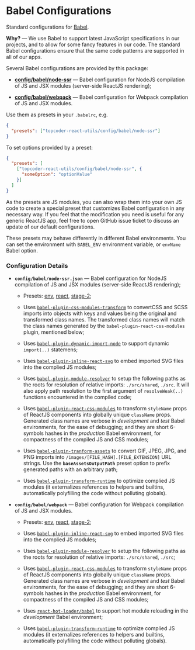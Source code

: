# Babel Configurations
Standard configurations for [Babel](https://babeljs.io/).

**Why?** &mdash; We use Babel to support latest JavaScript specifications in our
projects, and to allow for some fancy features in our code. The standard Babel
configurations ensure that the same code patterns are supported in all of our apps.

Several Babel configurations are provided by this package:

- [**config/babel/node-ssr**](#node-ssr) &mdash; Babel configuration for NodeJS
compilation of JS and JSX modules (server-side ReactJS rendering);

- [**config/babel/webpack**](#webpack) &mdash; Babel configuration for Webpack
compilation of JS and JSX modules.

Use them as presets in your `.babelrc`, e.g.
```json
{
  "presets": ["topcoder-react-utils/config/babel/node-ssr"]
}
```

To set options provided by a preset:
```json
{
  "presets": [
    ["topcoder-react-utils/config/babel/node-ssr", {
      "someOption": "optionValue"
    }]
  ]
}
```

As the presets are JS modules, you can also wrap them into your own JS code to
create a special preset that customizes Babel configuration in any necessary
way. If you feel that the modification you need is useful for any generic
ReactJS app, feel free to open GitHub issue ticket to discuss an update of our
default configurations.

These presets may behave differently in different Babel environments. You can
set the environment with `BABEL_ENV` environment variable, or `envName` Babel
option.

### Configuration Details

- <a name="node-ssr">**`config/babel/node-ssr.json`**</a> &mdash; Babel
configuration for NodeJS compilation of JS and JSX modules (server-side ReactJS
rendering);

  - Presets: [env](https://www.npmjs.com/package/babel-preset-env),
  [react](https://www.npmjs.com/package/babel-preset-react),
  [stage-2](https://www.npmjs.com/package/babel-preset-stage-2);

  - Uses [`babel-plugin-css-modules-transform`](https://www.npmjs.com/package/babel-plugin-css-modules-transform)
  to convertCSS and SCSS imports into objects with keys and values being the
  original and transformed class names. The transformed class names will match
  the class names generated by the `babel-plugin-react-css-modules` plugin,
  mentioned below;

  - Uses [`babel-plugin-dynamic-import-node`](https://www.npmjs.com/package/babel-plugin-dynamic-import-node)
  to support dynamic `import(..)` statemens;

  - Uses [`babel-plugin-inline-react-svg`](https://www.npmjs.com/package/babel-plugin-inline-react-svg)
  to embed imported SVG files into the complied JS modules;

  - Uses [`babel-plugin-module-resolver`](https://www.npmjs.com/package/babel-plugin-module-resolver)
  to setup the following paths as the roots for resolution of relative imports:
  `./src/shared`, `./src`. It will also apply path resolution to the first
  argument of `resolveWeak(..)` functions encountered in the compiled code;

  - Uses [`babel-plugin-react-css-modules`](https://www.npmjs.com/package/babel-plugin-react-css-modules)
  to transform `styleName` props of ReactJS components into globally unique
  `className` props. Generated class names are verbose in *development* and
  *test* Babel environments, for the ease of debugging; and they are short
  6-symbols hashes in the *production* Babel environment, for compactness of the
  compiled JS and CSS modules;

  - Uses [`babel-plugin-tranform-assets`](https://www.npmjs.com/package/babel-plugin-transform-assets)
  to convert GIF, JPEG, JPG, and PNG imports into
  `/images/[FILE_HASH].[FILE_EXTENSION]` URL strings. Use the
  **`baseAssetsOutputPath`** preset option to prefix generated paths with an
  arbitrary path;

  - Uses [`babel-plugin-transform-runtime`](https://www.npmjs.com/package/babel-plugin-transform-runtime)
  to optimize complied JS modules (it externalizes references to helpers and
  builtins, automatically polyfilling the code without polluting globals).

- <a name="webpack">**`config/babel/webpack`**</a> &mdash; Babel configuration
for Webpack compilation of JS and JSX modules.

  - Presets: [env](https://www.npmjs.com/package/babel-preset-env),
  [react](https://www.npmjs.com/package/babel-preset-react),
  [stage-2](https://www.npmjs.com/package/babel-preset-stage-2);

  - Uses [`babel-plugin-inline-react-svg`](https://www.npmjs.com/package/babel-plugin-inline-react-svg)
  to embed imported SVG files into the complied JS modules;

  - Uses [`babel-plugin-module-resolver`](https://www.npmjs.com/package/babel-plugin-module-resolver)
  to setup the following paths as the roots for resolution of relative imports:
  `./src/shared`, `./src`;

  - Uses [`babel-plugin-react-css-modules`](https://www.npmjs.com/package/babel-plugin-react-css-modules)
  to transform `styleName` props of ReactJS components into globally unique
  `className` props. Generated class names are verbose in *development* and
  *test* Babel environments, for the ease of debugging; and they are short
  6-symbols hashes in the *production* Babel environment, for compactness of the
  compiled JS and CSS modules;

  - Uses [`react-hot-loader/babel`](https://www.npmjs.com/package/react-hot-loader)
  to support hot module reloading in the *development* Babel environment;

  - Uses [`babel-plugin-transform-runtime`](https://www.npmjs.com/package/babel-plugin-transform-runtime)
  to optimize complied JS modules (it externalizes references to helpers and
  builtins, automatically polyfilling the code without polluting globals).
